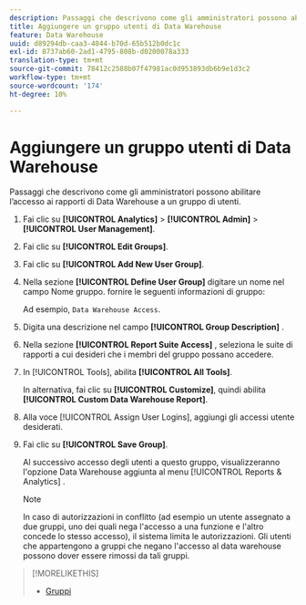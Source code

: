```yaml
---
description: Passaggi che descrivono come gli amministratori possono abilitare l’accesso ai rapporti di Data Warehouse a un gruppo di utenti.
title: Aggiungere un gruppo utenti di Data Warehouse
feature: Data Warehouse
uuid: d89294db-caa3-4044-b70d-65b512b0dc1c
exl-id: 8737ab60-2ad1-4795-808b-d0200078a333
translation-type: tm+mt
source-git-commit: 78412c2588b07f47981ac0d953893db6b9e1d3c2
workflow-type: tm+mt
source-wordcount: '174'
ht-degree: 10%

---
```


# Aggiungere un gruppo utenti di Data Warehouse

Passaggi che descrivono come gli amministratori possono abilitare l’accesso ai rapporti di Data Warehouse a un gruppo di utenti.

1. Fai clic su **[!UICONTROL Analytics]** > **[!UICONTROL Admin]** > **[!UICONTROL User Management]**.
1. Fai clic su **[!UICONTROL Edit Groups]**.
1. Fai clic su **[!UICONTROL Add New User Group]**.
1. Nella sezione **[!UICONTROL Define User Group]** digitare un nome nel campo Nome gruppo. fornire le seguenti informazioni di gruppo:

   Ad esempio, `Data Warehouse Access`.
1. Digita una descrizione nel campo **[!UICONTROL Group Description]** .
1. Nella sezione **[!UICONTROL Report Suite Access]** , seleziona le suite di rapporti a cui desideri che i membri del gruppo possano accedere.
1. In [!UICONTROL Tools], abilita **[!UICONTROL All Tools]**.

   In alternativa, fai clic su **[!UICONTROL Customize]**, quindi abilita **[!UICONTROL Custom Data Warehouse Report]**.

1. Alla voce [!UICONTROL Assign User Logins], aggiungi gli accessi utente desiderati.
1. Fai clic su **[!UICONTROL Save Group]**.

   Al successivo accesso degli utenti a questo gruppo, visualizzeranno l&#39;opzione Data Warehouse aggiunta al menu [!UICONTROL Reports & Analytics] .

   >[!NOTE]
   >
   >In caso di autorizzazioni in conflitto (ad esempio un utente assegnato a due gruppi, uno dei quali nega l&#39;accesso a una funzione e l&#39;altro concede lo stesso accesso), il sistema limita le autorizzazioni. Gli utenti che appartengono a gruppi che negano l&#39;accesso al data warehouse possono dover essere rimossi da tali gruppi.

>[!MORELIKETHIS]
>
>* [Gruppi](/help/admin/user-management2/c-user-groups/groups.md)

